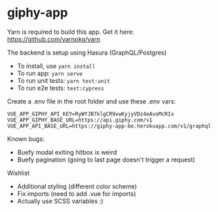 # giphy-app

Yarn is required to build this app. Get it here: https://github.com/yarnpkg/yarn

The backend is setup using Hasura (GraphQL/Postgres)

- To install, use `yarn install` 
- To run app: `yarn serve` 
- To run unit tests: `yarn test:unit` 
- To run e2e tests: `test:cypress` 

Create a .env file in the root folder and use these .env vars:

    VUE_APP_GIPHY_API_KEY=RyWYJB7klgCR9vwKyjyVDz4eAvoMcRIx
    VUE_APP_GIPHY_BASE_URL=https://api.giphy.com/v1
    VUE_APP_API_BASE_URL=https://giphy-app-be.herokuapp.com/v1/graphql


Known bugs:
- Buefy modal exiting hitbox is weird
- Buefy pagination (going to last page doesn't trigger a request)


Wishlist 
- Additional styling (different color scheme)
- Fix imports (need to add .vue for imports)
- Actually use SCSS variables :)


